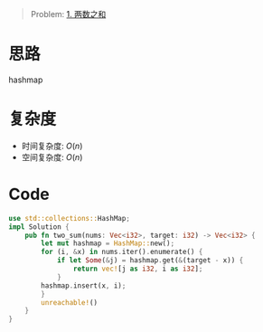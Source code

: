 
> Problem: [1. 两数之和](https://leetcode.cn/problems/two-sum/description/)

# 思路

hashmap

# 复杂度

- 时间复杂度: $O(n)$
- 空间复杂度: $O(n)$

# Code

```Rust
use std::collections::HashMap;
impl Solution {
    pub fn two_sum(nums: Vec<i32>, target: i32) -> Vec<i32> {
        let mut hashmap = HashMap::new();
        for (i, &x) in nums.iter().enumerate() {
            if let Some(&j) = hashmap.get(&(target - x)) {
                return vec![j as i32, i as i32];
            }
        hashmap.insert(x, i);
        }
        unreachable!()
    }
}
```
